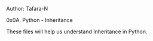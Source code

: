 Author: Tafara-N

0x0A. Python - Inheritance

These files will help us understand Inheritance in Python.
